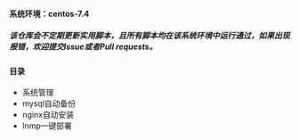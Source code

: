 #### 系统环境：centos-7.4

##### 该仓库会不定期更新实用脚本，且所有脚本均在该系统环境中运行通过，如果出现报错，欢迎提交Issue或者Pull requests。

#### 目录
- 系统管理
- mysql自动备份
- nginx自动安装
- lnmp一键部署
